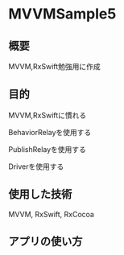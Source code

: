 # MVVMSample5
## 概要
MVVM,RxSwift勉強用に作成
## 目的
MVVM,RxSwiftに慣れる

BehaviorRelayを使用する

PublishRelayを使用する

Driverを使用する
## 使用した技術
MVVM, RxSwift, RxCocoa
## アプリの使い方


